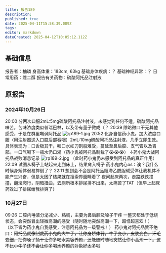```yaml
---
title: 报告189
description: 
published: true
date: 2025-04-11T15:58:39.009Z
tags: 
editor: markdown
dateCreated: 2025-04-12T10:05:12.112Z
---
```


## 基础信息
报告者：柚璘
身高体重：183cm, 63kg
基础身体疾病：？
基础神经异常：？
日常用药：雌二醇
报告有关药物：硫酸阿托品注射液

## 原报告
### 2024年10月26日
20:00 分两次口服2mL:5mg硫酸阿托品注射液，未感觉到任何不适。硫酸阿托品味苦，苦味浓度类似普瑞巴林，以及带有量子微咸（？
20:39 除略微口干无其他感受，于是在群里嘲讽阿托品
![rp189-1.jpg](/imgs/rp189-1.jpg)
20:52 化身自信药小鬼，加大浓度口服（用注射器送入口腔后部吞咽）2mL:10mg硫酸阿托品注射液，几乎立即生效。具体表现为：口舌极其干，咽口水如刀割般难受，蔓延至鼻后腔、支气管以及胃部。一口气喝下一瓶水仍口渴（药小鬼被阿托品制裁了😭😭😭）
↓药小鬼大战阿托品战败消息记录
![rp189-2.jpg](/imgs/rp189-2.jpg)
（此时药小鬼仍未感受到阿托品的真正作用）
22:09 试图从椅子上站起来走到床上，结果瘫入椅子
药小鬼内心os：诶？我什么时候身娇体弱易摔倒了？
22:11 想到会不会是阿托品阻滞乙酰胆碱受体让我机体不能产生兴奋，但是太困了结果就在搜索界面睡着了
夜间起床两次，走路跌跌撞撞，翻滚爬行，阴暗扭曲，去厕所根本排尿排不出来，太痛苦了TAT（但早上起床药效过了排尿给我排爽了）
### 10月27日
09:26 口腔内唾液分泌减少、粘稠，主要为鼻后腔及嗓子干疼
一整天都处于低烧状态，会突然冒出轻微高潮的感受（随时随地突然高潮一下，超怪超喜欢！）
（以下皆为药小鬼自我感受，注意阿托品为一级警戒！）
药小鬼对阿托品赞不绝口：~~阿托品就像制裁药小鬼的大牛子，让你身娇体弱，牛子变小，皮肤变白，汗毛变细，把你嗓子捅干让你多喝水美容养颜，还能随时随地突然让你小高潮一下。这不比小牛子还不会让你多喝水养颜的对象好太多啦~~
